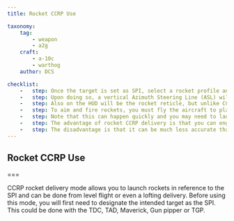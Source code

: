 ```yaml
---
title: Rocket CCRP Use 

taxonomy:
    tag:
        - weapon
        - a2g
    craft:
        - a-10c
        - warthog
    author: DCS

checklist:
    -   step: Once the target is set as SPI, select a rocket profile and set the master mode to CCRP. 
    -   step: Upon doing so, a vertical Azimuth Steering Line (ASL) will be drawn on the HUD along the heading to the SPI. A short distance from the top of the ASL is a small circle with a dot inside called the Solution Cue. 
    -   step: Also on the HUD will be the rocket reticle, but unlike CCIP mode, there will be no range numeric or analog bar.
    -   step: To aim and fire rockets, you must fly the aircraft to place the rocket reticle pipper inside the small Solution Cue.  In doing so, you align the aircraft along the proper heading and attitude to launch rockets for impact at the SPI location. 
    -   step: Note that this can happen quickly and you may need to launch several rockets in a short time before you can no longer keep the pipper in the Solution Cue. 
    -   step: The advantage of rocket CCRP delivery is that you can engage from further way while in level flight or even pitched-up to loft rockets.  
    -   step: The disadvantage is that it can be much less accurate than CCIP delivery.  You would generally use CCRP mode against a heavily defended target in order to suppress it
---
```


## Rocket CCRP Use 

===

CCRP rocket delivery mode allows you to launch rockets in reference to the SPI and can be done from level flight or even a lofting delivery.  Before using this mode, you will first need to designate the intended target as the SPI.  This could be done with the TDC, TAD, Maverick, Gun pipper or TGP. 
